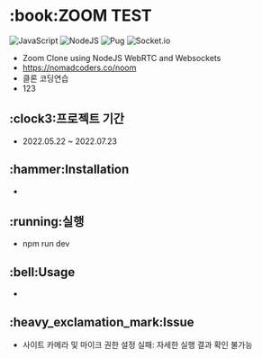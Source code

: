 <h1>:book:ZOOM TEST</h1>
  
  ![JavaScript](https://img.shields.io/badge/javascript-%23323330.svg?style=for-the-badge&logo=javascript&logoColor=%23F7DF1E)
  ![NodeJS](https://img.shields.io/badge/node.js-6DA55F?style=for-the-badge&logo=node.js&logoColor=white)
  ![Pug](https://img.shields.io/badge/Pug-FFF?style=for-the-badge&logo=pug&logoColor=A86454)
  ![Socket.io](https://img.shields.io/badge/Socket.io-black?style=for-the-badge&logo=socket.io&badgeColor=010101)
  
- Zoom Clone using NodeJS WebRTC and Websockets
- <https://nomadcoders.co/noom>
- 클론 코딩연습
- 123

<h2>:clock3:프로젝트 기간</h2>

- 2022.05.22 ~ 2022.07.23

<h2>:hammer:Installation</h2>

- 

<h2>:running:실행</h2>

- npm run dev

<h2>:bell:Usage</h2>

- 

<h2>:heavy_exclamation_mark:Issue</h2>

- 사이트 카메라 및 마이크 권한 설정 실패: 자세한 실행 결과 확인 불가능
